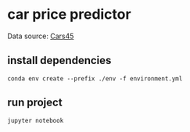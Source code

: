# car price predictor

Data source: [Cars45](https://www.cars45.com)

## install dependencies
```
conda env create --prefix ./env -f environment.yml
```

## run project
```
jupyter notebook
```